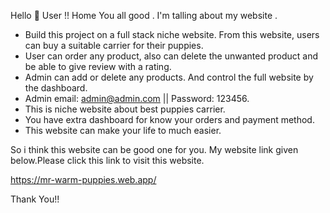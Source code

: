 Hello 👋 User !! Home You all good . I'm talling about my website .
*	Build this project on a full stack niche website. From this website, users can buy a suitable carrier for their puppies.
*	User can order any product, also can delete the unwanted product and be able to give review with a rating.
*	Admin can add or delete any products. And control the full website by the dashboard.
*	Admin email: admin@admin.com || Password: 123456.
* This is niche website about best puppies carrier.
* You have extra dashboard for know your orders and payment method. 
* This website can make your life to much easier.

So i think this website can be good one for you.
My website link given below.Please click this link to visit this website.

https://mr-warm-puppies.web.app/

Thank You!!
